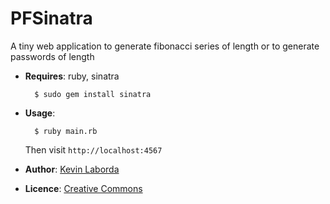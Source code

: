 PFSinatra
=======

A tiny web application to generate fibonacci series of <x> length or to generate
<y> passwords of <z> length

- **Requires**: ruby, sinatra 

        $ sudo gem install sinatra

- **Usage**:

        $ ruby main.rb

    Then visit `http://localhost:4567`

- **Author**: [Kevin Laborda](http://www.darkrevival.com)
- **Licence**: [Creative Commons](http://creativecommons.org/licenses/by/3.0/us/)
